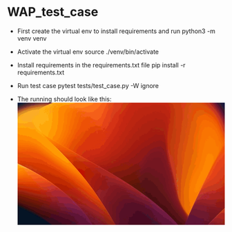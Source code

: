 # WAP_test_case

 - First create the virtual env to install requirements and run
    python3 -m venv venv

 - Activate the virtual env
    source ./venv/bin/activate

- Install requirements in the requirements.txt file
    pip install -r requirements.txt

- Run test case
    pytest tests/test_case.py -W ignore

- The running should look like this:
    ![](https://github.com/andrxrv/WAP_test_case/blob/main/evidence.gif)
